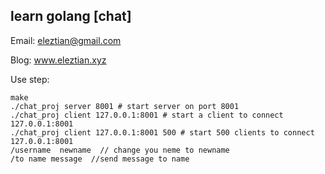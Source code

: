 learn golang  [chat]
---
Email: eleztian@gmail.com

Blog: www.eleztian.xyz

Use step:

```
make
./chat_proj server 8001 # start server on port 8001
./chat_proj client 127.0.0.1:8001 # start a client to connect 127.0.0.1:8001
./chat_proj client 127.0.0.1:8001 500 # start 500 clients to connect 127.0.0.1:8001
/username  newname  // change you neme to newname
/to name message  //send message to name

```
